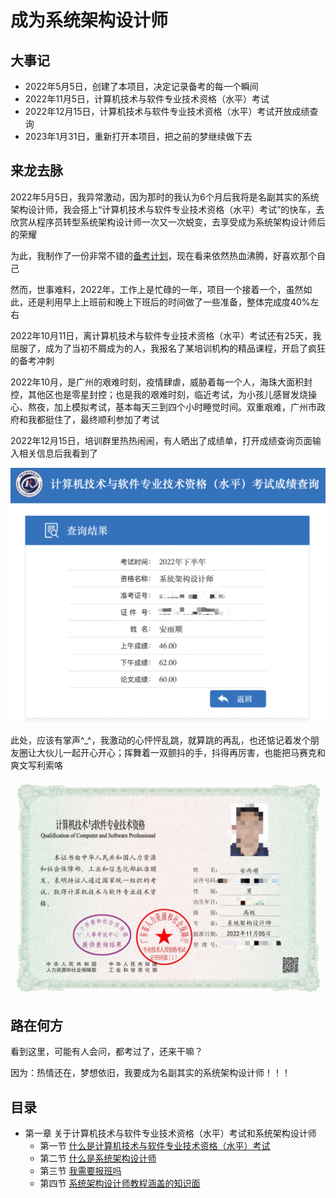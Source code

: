# 成为系统架构设计师
## 大事记
- 2022年5月5日，创建了本项目，决定记录备考的每一个瞬间
- 2022年11月5日，计算机技术与软件专业技术资格（水平）考试
- 2022年12月15日，计算机技术与软件专业技术资格（水平）考试开放成绩查询
- 2023年1月31日，重新打开本项目，把之前的梦继续做下去

## 来龙去脉
2022年5月5日，我异常激动，因为那时的我认为6个月后我将是名副其实的系统架构设计师，我会搭上“计算机技术与软件专业技术资格（水平）考试”的快车，去欣赏从程序员转型系统架构设计师一次又一次蜕变，去享受成为系统架构设计师后的荣耀

为此，我制作了一份非常不错的[备考计划](./README-old.md)，现在看来依然热血沸腾，好喜欢那个自己

然而，世事难料，2022年，工作上是忙碌的一年，项目一个接着一个，虽然如此，还是利用早上上班前和晚上下班后的时间做了一些准备，整体完成度40%左右

2022年10月11日，离计算机技术与软件专业技术资格（水平）考试还有25天，我屈服了，成为了当初不屑成为的人，我报名了某培训机构的精品课程，开启了疯狂的备考冲刺

2022年10月，是广州的艰难时刻，疫情肆虐，威胁着每一个人，海珠大面积封控，其他区也是零星封控；也是我的艰难时刻，临近考试，为小孩儿感冒发烧操心、熬夜，加上模拟考试，基本每天三到四个小时睡觉时间。双重艰难，广州市政府和我都挺住了，最终顺利参加了考试

2022年12月15日，培训群里热热闹闹，有人晒出了成绩单，打开成绩查询页面输入相关信息后我看到了

![分数截图](./sa.png)

此处，应该有掌声^_^，我激动的心怦怦乱跳，就算跳的再乱，也还惦记着发个朋友圈让大伙儿一起开心开心；挥舞着一双颤抖的手，抖得再厉害，也能把马赛克和爽文写利索咯

![电子证书](./电子证书.jpg)

## 路在何方
看到这里，可能有人会问，都考过了，还来干嘛？

因为：热情还在，梦想依旧，我要成为名副其实的系统架构设计师！！！

## 目录
- 第一章 关于计算机技术与软件专业技术资格（水平）考试和系统架构设计师
  - 第一节 [什么是计算机技术与软件专业技术资格（水平）考试](第一章/什么是计算机技术与软件专业技术资格（水平）考试.md)
  - 第二节 [什么是系统架构设计师](./第一章/什么是系统架构设计师.md)
  - 第三节 [我需要报班吗](./第一章/我需要报班吗.md)
  - 第四节 [系统架构设计师教程涵盖的知识面](./第一章/系统架构设计师教程涵盖的知识面.md)